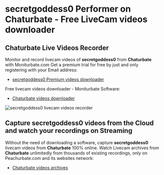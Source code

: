 # secretgoddess0 Performer on Chaturbate - Free LiveCam videos downloader

## Chaturbate Live Videos Recorder

Monitor and record livecam videos of **secretgoddess0** from **Chaturbate** with Moniturbate.com
Get a premium trial for free by just and only registering with your Email address:
* [secretgoddess0 Premium videos downloader](https://moniturbate.com/request-demo-licence-key.html)

Free livecam videos downloader - Moniturbate Software:
* [Chaturbate videos downloader](https://moniturbate.com/moniturbate-download-software.html)

![secretgoddess0 livecam videos recorder](https://peachurnet.com/templates/moniturbate-software.png)


## Capture secretgoddess0 videos from the Cloud and watch your recordings on Streaming

Without the need of downloading a software, capture **secretgoddess0** livecam videos from **Chaturbate** 100% online.
Watch Livecam archives from **Chaturbate** unlimitedly from thousands of existing recordings, only on Peachurbate.com and its websites network:
* [Chaturbate videos archives](https://peachurnet.com/)